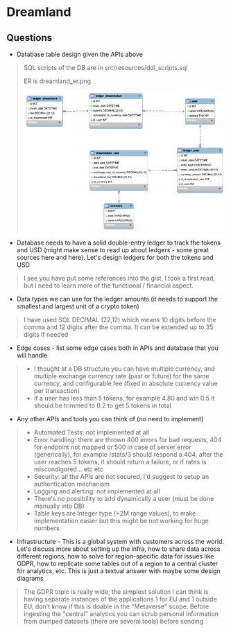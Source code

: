# Dreamland
## Questions
- Database table design given the APIs above
> SQL scripts of the DB are in src/resources/ddl_scripts.sql
> 
> ER is dreamland_er.png
> 
> <img src="dreamland_er.png">

- Database needs to have a solid double-entry ledger to track the tokens and USD (might make sense to read up about ledgers - some great sources here and here). Let's design ledgers for both the tokens and USD
> I see you have put some references into the gist, I took a first read, but I need to learn more of the functional / financial aspect.

- Data types we can use for the ledger amounts (it needs to support the smallest and largest unit of a crypto token)
> I have used SQL DECIMAL (22,12) which means 10 digits before the comma and 12 digits after the comma. It can be extended up to 35 digits if needed

- Edge cases - list some edge cases both in APIs and database that you will handle
>- I thought at a DB structure you can have multiple currency, and multiple exchange currency rate (past or future) for the same currency, and configurable fee (fixed in absolute currency value per transaction)
>- if a user has less than 5 tokens, for example 4.80 and win 0.5 it should be trimmed to 0.2 to get 5 tokens in total

- Any other APIs and tools you can think of (no need to implement)
>- Automated Tests: not implemented at all
>- Error handling: there are thrown 400 errors for bad requests, 404 for endpoint not mapped or 500 in case of server error (generically), for example /stats/3 should respond a 404, after the user reaches 5 tokens, it should return a failure, or if rates is miscondigured... etc etc
>- Security: all the APIs are not secured, I'd suggest to setup an authentication mechanism
>- Logging and alerting: not implemented at all
>- There's no possibility to add dynamically a user (must be done manually into DB)
>- Table keys are Integer type (+2M range values), to make implementation easier but this might be not working for huge numbers

- Infrastructure - This is a global system with customers across the world. Let's discuss more about setting up the infra, how to share data across different regions, how to solve for region-specific data for issues like GDPR, how to replicate some tables out of a region to a central cluster for analytics, etc. This is just a textual answer with maybe some design diagrams
> The GDPR topic is really wide, the simplest solution I can think is having separate instances of the applications 1 for EU and 1 outside EU, don't know if this is doable in the "Metaverse" scope.
> Before ingesting the "central" analytics you can scrub personal information from dumped datasets (there are several tools) before sending
